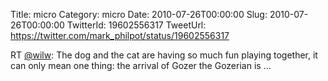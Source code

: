 Title: micro
Category: micro
Date: 2010-07-26T00:00:00
Slug: 2010-07-26T00:00:00
TwitterId: 19602556317
TweetUrl: https://twitter.com/mark_philpot/status/19602556317

RT [@wilw](https://twitter.com/wilw): The dog and the cat are having so much fun playing together, it can only mean one thing: the arrival of Gozer the Gozerian is  ...